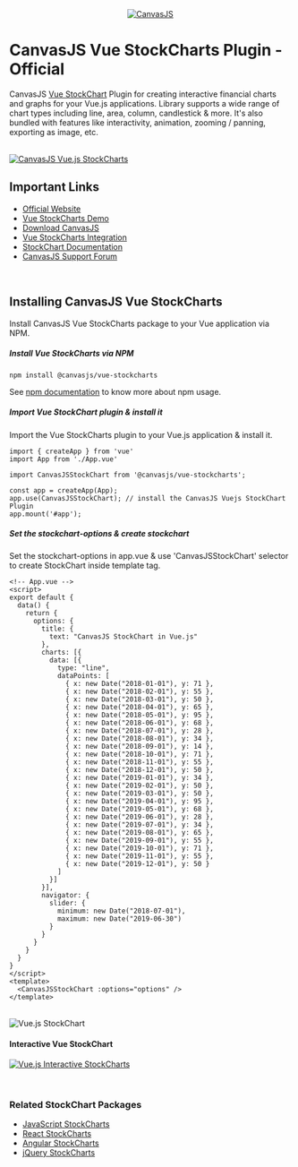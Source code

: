 <div align="center">
	<a href="https://www.npmjs.com/~canvasjs">
		<img src="https://canvasjs.com/wp-content/uploads/images/logo/canvasjs-logo-240x100.png" alt="CanvasJS"/>
	</a>
</div>

# CanvasJS Vue StockCharts Plugin - Official

CanvasJS [Vue StockChart](https://canvasjs.com/vuejs-charts/#stockcharts) Plugin for creating interactive financial charts and graphs for your Vue.js applications. Library supports a wide range of chart types including line, area, column, candlestick & more. It's also bundled with features like interactivity, animation, zooming / panning, exporting as image, etc.

<br/>

<a href="https://canvasjs.com/vuejs-charts/#stockcharts">
	<img src="https://canvasjs.com/wp-content/uploads/images/npm/vuejs/vue-stockcharts.jpg" alt="CanvasJS Vue.js StockCharts">
</a>

<br/>

## Important Links
- [Official Website](https://canvasjs.com/)
- [Vue StockCharts Demo](https://canvasjs.com/vuejs-charts/#stockcharts)
- [Download CanvasJS](https://canvasjs.com/download-html5-charting-graphing-library/)
- [Vue StockCharts Integration](https://canvasjs.com/docs/stockcharts/integration/vuejs/)
- [StockChart Documentation](https://canvasjs.com/docs/stockcharts/basics-of-creating-html5-stockchart/)
- [CanvasJS Support Forum](https://canvasjs.com/forums/)

<br/>

## Installing CanvasJS Vue StockCharts
Install CanvasJS Vue StockCharts package to your Vue application via NPM.
##### Install Vue StockCharts via NPM
```
npm install @canvasjs/vue-stockcharts
```
See [npm documentation](https://docs.npmjs.com/) to know more about npm usage.

##### Import Vue StockChart plugin & install it
Import the Vue StockCharts plugin to your Vue.js application & install it.
```
import { createApp } from 'vue'
import App from './App.vue'

import CanvasJSStockChart from '@canvasjs/vue-stockcharts';

const app = createApp(App);
app.use(CanvasJSStockChart); // install the CanvasJS Vuejs StockChart Plugin
app.mount('#app');
```

##### Set the stockchart-options & create stockchart
Set the stockchart-options in app.vue & use 'CanvasJSStockChart' selector to create StockChart inside template tag.
```
<!-- App.vue -->
<script>
export default {
  data() {
    return {
      options: {
        title: {
          text: "CanvasJS StockChart in Vue.js"
        },
        charts: [{
          data: [{
            type: "line",
            dataPoints: [
              { x: new Date("2018-01-01"), y: 71 },
              { x: new Date("2018-02-01"), y: 55 },
              { x: new Date("2018-03-01"), y: 50 },
              { x: new Date("2018-04-01"), y: 65 },
              { x: new Date("2018-05-01"), y: 95 },
              { x: new Date("2018-06-01"), y: 68 },
              { x: new Date("2018-07-01"), y: 28 },
              { x: new Date("2018-08-01"), y: 34 },
              { x: new Date("2018-09-01"), y: 14 },
              { x: new Date("2018-10-01"), y: 71 },
              { x: new Date("2018-11-01"), y: 55 },
              { x: new Date("2018-12-01"), y: 50 },
              { x: new Date("2019-01-01"), y: 34 },
              { x: new Date("2019-02-01"), y: 50 },
              { x: new Date("2019-03-01"), y: 50 },
              { x: new Date("2019-04-01"), y: 95 },
              { x: new Date("2019-05-01"), y: 68 },
              { x: new Date("2019-06-01"), y: 28 },
              { x: new Date("2019-07-01"), y: 34 },
              { x: new Date("2019-08-01"), y: 65 },
              { x: new Date("2019-09-01"), y: 55 },
              { x: new Date("2019-10-01"), y: 71 },
              { x: new Date("2019-11-01"), y: 55 },
              { x: new Date("2019-12-01"), y: 50 }
            ]
          }]
        }],
        navigator: {
          slider: {
            minimum: new Date("2018-07-01"),
            maximum: new Date("2019-06-30")
          }
        }
      }
    }
  }
}
</script>
<template>
  <CanvasJSStockChart :options="options" />
</template>

```

<br/>

<img src="https://canvasjs.com/wp-content/uploads/images/npm/vuejs/vuejs-stockchart.jpg" alt="Vue.js StockChart">

<br/>

#### Interactive Vue StockChart
<a href="https://canvasjs.com/vuejs-charts/#stockcharts"><img src="https://canvasjs.com/wp-content/uploads/images/npm/vuejs/interactive-vue-stockchart.gif" alt="Vue.js Interactive StockCharts"></a>

<br/>

### Related StockChart Packages
- [JavaScript StockCharts](https://www.npmjs.com/package/@canvasjs/stockcharts)
- [React StockCharts](https://www.npmjs.com/package/@canvasjs/react-stockcharts)
- [Angular StockCharts](https://www.npmjs.com/package/@canvasjs/angular-stockcharts)
- [jQuery StockCharts](https://www.npmjs.com/package/@canvasjs/jquery-stockcharts)